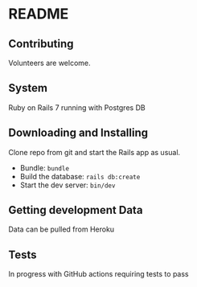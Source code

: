 # README

## Contributing
Volunteers are welcome. 

## System
Ruby on Rails 7 running with Postgres DB 

## Downloading and Installing
Clone repo from git and start the Rails app as usual.
- Bundle: `bundle`
- Build the database: `rails db:create`
- Start the dev server: `bin/dev`

## Getting development Data
Data can be pulled from Heroku

## Tests
In progress with GitHub actions requiring tests to pass